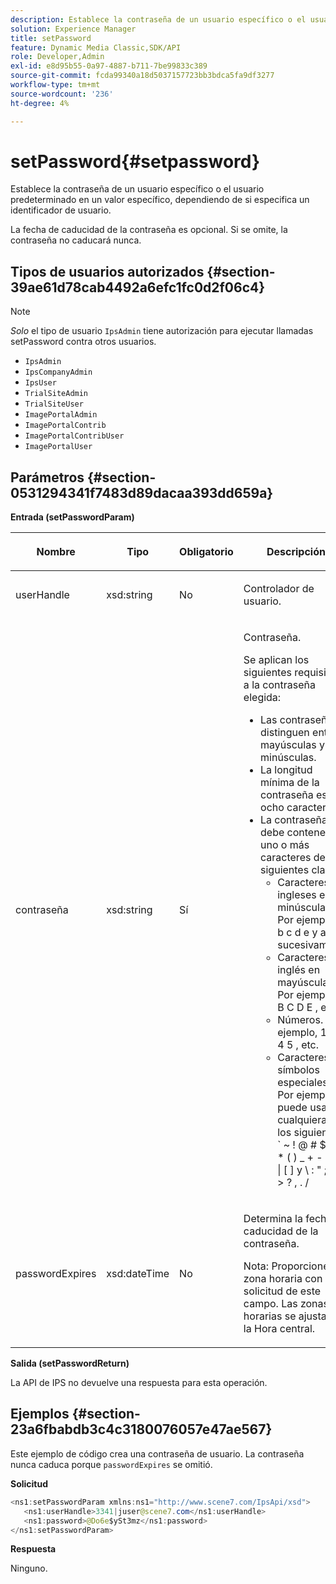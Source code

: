 ```yaml
---
description: Establece la contraseña de un usuario específico o el usuario predeterminado en un valor específico, dependiendo de si especifica un identificador de usuario.
solution: Experience Manager
title: setPassword
feature: Dynamic Media Classic,SDK/API
role: Developer,Admin
exl-id: e8d95b55-0a97-4887-b711-7be99833c389
source-git-commit: fcda99340a18d5037157723bb3bdca5fa9df3277
workflow-type: tm+mt
source-wordcount: '236'
ht-degree: 4%

---
```


# setPassword{#setpassword}

Establece la contraseña de un usuario específico o el usuario predeterminado en un valor específico, dependiendo de si especifica un identificador de usuario.

La fecha de caducidad de la contraseña es opcional. Si se omite, la contraseña no caducará nunca.

## Tipos de usuarios autorizados {#section-39ae61d78cab4492a6efc1fc0d2f06c4}

>[!NOTE]
>
>*Solo* el tipo de usuario `IpsAdmin` tiene autorización para ejecutar llamadas setPassword contra otros usuarios.

* `IpsAdmin`
* `IpsCompanyAdmin`
* `IpsUser`
* `TrialSiteAdmin`
* `TrialSiteUser`
* `ImagePortalAdmin`
* `ImagePortalContrib`
* `ImagePortalContribUser`
* `ImagePortalUser`

## Parámetros {#section-0531294341f7483d89dacaa393dd659a}

**Entrada (setPasswordParam)**

<table id="table_BF54512811344E0B979C5070354E8048"> 
 <thead> 
  <tr> 
   <th colname="col1" class="entry"> <p>Nombre </p> </th> 
   <th colname="col2" class="entry"> <p>Tipo </p> </th> 
   <th colname="col3" class="entry"> <p>Obligatorio </p> </th> 
   <th colname="col4" class="entry"> <p>Descripción </p> </th> 
  </tr> 
 </thead>
 <tbody> 
  <tr> 
   <td colname="col1"> <p> <span class="codeph"> <span class="varname"> userHandle </span> </span> </p> </td> 
   <td colname="col2"> <p> <span class="codeph"> xsd:string </span> </p> </td> 
   <td colname="col3"> <p>No </p> </td> 
   <td colname="col4"> <p>Controlador de usuario. </p> </td> 
  </tr> 
  <tr> 
   <td colname="col1"> <p> <span class="codeph"> <span class="varname"> contraseña </span> </span> </p> </td> 
   <td colname="col2"> <p> <span class="codeph"> xsd:string </span> </p> </td> 
   <td colname="col3"> <p>Sí </p> </td> 
   <td colname="col4"> <p>Contraseña. </p> <p>Se aplican los siguientes requisitos a la contraseña elegida: </p> <p> 
     <ul id="ul_E5BE3621127C476788412174584075B3"> 
      <li id="li_0132852AFD774659A0224C450F19418C">Las contraseñas distinguen entre mayúsculas y minúsculas. </li> 
      <li id="li_71224B3A89C8461AB689BAD383EC8CEA">La longitud mínima de la contraseña es de ocho caracteres. </li> 
      <li id="li_C21B6843EA734D1ABE0580185F775408">La contraseña debe contener uno o más caracteres de las siguientes clases: 
       <ul id="ul_D5D3911AD6214035BBD2AB8350A459C7"> 
        <li id="li_6E3F084100104F2CBCF130EF8852C7B7">Caracteres ingleses en minúsculas. Por ejemplo, <span class="codeph"> a b c d e </span> y así sucesivamente </li> 
        <li id="li_1FDED8D7348842BC857320D797D41217">Caracteres en inglés en mayúsculas. Por ejemplo, <span class="codeph"> A B C D E </span>, etc. </li> 
        <li id="li_C3C4D5412AA749F3B78F37B2B696CF80">Números. Por ejemplo, <span class="codeph"> 1 2 3 4 5 </span>, etc. </li> 
        <li id="li_2730798F26E74B878BEDE510CD06D8DD">Caracteres de símbolos especiales. Por ejemplo, puede usar cualquiera de los siguientes: <span class="codeph"> &grave; ~ ! @ # $ % ^ * ( ) _ + - = { } | [ ] y \ : " ; ' &lt; &gt; ? , . / </span> </li> 
       </ul> </li> 
     </ul> </p> </td> 
  </tr> 
  <tr> 
   <td colname="col1"> <p> <span class="codeph"> <span class="varname"> passwordExpires </span> </span> </p> </td> 
   <td colname="col2"> <p> <span class="codeph"> xsd:dateTime </span> </p> </td> 
   <td colname="col3"> <p>No </p> </td> 
   <td colname="col4"> <p>Determina la fecha de caducidad de la contraseña. <p>Nota: Proporcione la zona horaria con la solicitud de este campo. Las zonas horarias se ajustan a la Hora central. </p> </p> </td> 
  </tr> 
 </tbody> 
</table>

**Salida (setPasswordReturn)**

La API de IPS no devuelve una respuesta para esta operación.

## Ejemplos {#section-23a6fbabdb3c4c3180076057e47ae567}

Este ejemplo de código crea una contraseña de usuario. La contraseña nunca caduca porque `passwordExpires` se omitió.

**Solicitud**

```java
<ns1:setPasswordParam xmlns:ns1="http://www.scene7.com/IpsApi/xsd">  
   <ns1:userHandle>3341|juser@scene7.com</ns1:userHandle> 
   <ns1:password>@Do6e$ySt3mz</ns1:password> 
</ns1:setPasswordParam>
```

**Respuesta**

Ninguno.
